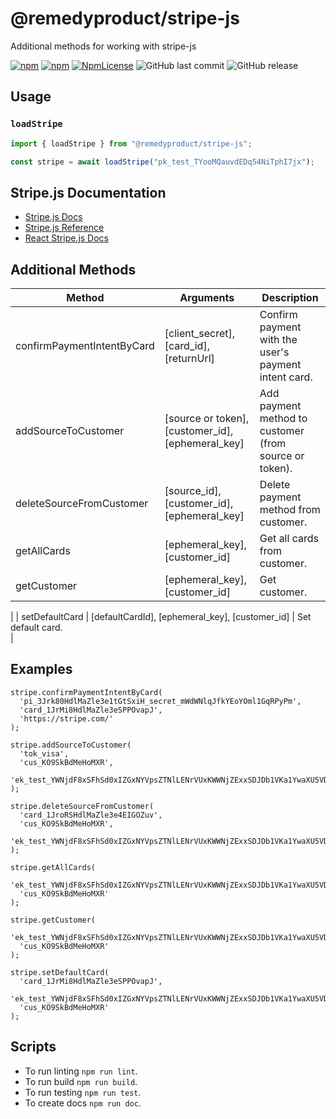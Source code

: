 # @remedyproduct/stripe-js

Additional methods for working with stripe-js

[![npm](https://img.shields.io/npm/v/@remedyproduct/stripe-js.svg)](https://www.npmjs.com/package/@remedyproduct/stripe-js)
[![npm](https://img.shields.io/npm/dy/@remedyproduct/stripe-js.svg)](https://www.npmjs.com/package/@remedyproduct/stripe-js)
[![NpmLicense](https://img.shields.io/npm/l/@remedyproduct/stripe-js.svg)](https://www.npmjs.com/package/@remedyproduct/stripe-js)
![GitHub last commit](https://img.shields.io/github/last-commit/remedyproduct/stripe-js.svg)
![GitHub release](https://img.shields.io/github/release/remedyproduct/stripe-js.svg)

## Usage

### `loadStripe`

```js
import { loadStripe } from "@remedyproduct/stripe-js";

const stripe = await loadStripe("pk_test_TYooMQauvdEDq54NiTphI7jx");
```

## Stripe.js Documentation

- [Stripe.js Docs](https://stripe.com/docs/stripe-js)
- [Stripe.js Reference](https://stripe.com/docs/js)
- [React Stripe.js Docs](https://stripe.com/docs/stripe-js/react)

## Additional Methods

| Method                     | Arguments                                         | Description                                            |
| -------------------------- | ------------------------------------------------- | ------------------------------------------------------ |
| confirmPaymentIntentByCard | [client_secret], [card_id], [returnUrl]           | Confirm payment with the user's payment intent card.   |
| addSourceToCustomer        | [source or token], [customer_id], [ephemeral_key] | Add payment method to customer (from source or token). |
| deleteSourceFromCustomer   | [source_id], [customer_id], [ephemeral_key]       | Delete payment method from customer.                   |
| getAllCards                | [ephemeral_key], [customer_id]                    | Get all cards from customer.                           |
| getCustomer                | [ephemeral_key], [customer_id]                    | Get customer. 
|
| setDefaultCard             | [defaultCardId], [ephemeral_key], [customer_id]   | Set default card.   
|

## Examples

```
stripe.confirmPaymentIntentByCard(
  'pi_3Jrk80HdlMaZle3e1tGtSxiH_secret_mWdWNlqJfkYEoYOml1GqRPyPm',
  'card_1JrMi8HdlMaZle3eSPPOvapJ',
  'https://stripe.com/'
);

stripe.addSourceToCustomer(
  'tok_visa',
  'cus_KO9SkBdMeHoMXR',
  'ek_test_YWNjdF8xSFhSd0xIZGxNYVpsZTNlLENrVUxKWWNjZExxSDJDb1VKa1YwaXU5VDZVcmVmQXQ_00drAg7pBQ'
);

stripe.deleteSourceFromCustomer(
  'card_1JroRSHdlMaZle3e4EIGOZuv',
  'cus_KO9SkBdMeHoMXR',
  'ek_test_YWNjdF8xSFhSd0xIZGxNYVpsZTNlLENrVUxKWWNjZExxSDJDb1VKa1YwaXU5VDZVcmVmQXQ_00drAg7pBQ'
);

stripe.getAllCards(
  'ek_test_YWNjdF8xSFhSd0xIZGxNYVpsZTNlLENrVUxKWWNjZExxSDJDb1VKa1YwaXU5VDZVcmVmQXQ_00drAg7pBQ', 
  'cus_KO9SkBdMeHoMXR'
);

stripe.getCustomer(
  'ek_test_YWNjdF8xSFhSd0xIZGxNYVpsZTNlLENrVUxKWWNjZExxSDJDb1VKa1YwaXU5VDZVcmVmQXQ_00drAg7pBQ', 
  'cus_KO9SkBdMeHoMXR'
);

stripe.setDefaultCard(
  'card_1JrMi8HdlMaZle3eSPPOvapJ', 
  'ek_test_YWNjdF8xSFhSd0xIZGxNYVpsZTNlLENrVUxKWWNjZExxSDJDb1VKa1YwaXU5VDZVcmVmQXQ_00drAg7pBQ', 
  'cus_KO9SkBdMeHoMXR'
);
```

## Scripts

- To run linting `npm run lint`.
- To run build `npm run build`.
- To run testing `npm run test`.
- To create docs `npm run doc`.

